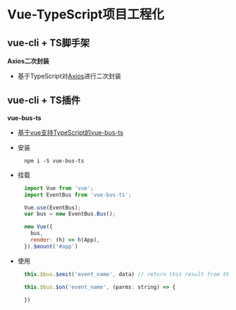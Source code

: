 # Vue-TypeScript项目工程化
## vue-cli + TS脚手架
**Axios二次封装**
- 基于TypeScript对[Axios](https://www.kancloud.cn/yunye/axios/234845)进行二次封装

## vue-cli + TS插件
**vue-bus-ts**
- [基于vue支持TypeScript的vue-bus-ts]()

- 安装
  ```
    npm i -S vue-bus-ts
  ```
- 挂载
  ```js
    import Vue from 'vue';
    import EventBus from 'vue-bus-ts';

    Vue.use(EventBus);
    var bus = new EventBus.Bus();

    new Vue({
      bus,
      render: (h) => h(App),
    }).$mount('#app')
  ```
- 使用
  ```js
    this.$bus.$emit('event_name', data) // return this result from this event

    this.$bus.$on('event_name', (parms: string) => {

    })
  ```
